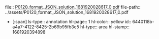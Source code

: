 file:: [P0120_format_JSON_solution_1681920028617_0.pdf](../assets/P0120_format_JSON_solution_1681920028617_0.pdf)
file-path:: ../assets/P0120_format_JSON_solution_1681920028617_0.pdf

- [:span]
  ls-type:: annotation
  hl-page:: 1
  hl-color:: yellow
  id:: 6440118b-a4a7-4122-8425-2b69b95fb3e5
  hl-type:: area
  hl-stamp:: 1681920394898